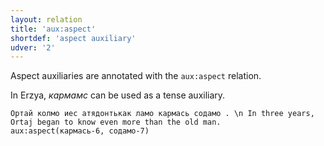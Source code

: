 ```yaml
---
layout: relation
title: 'aux:aspect'
shortdef: 'aspect auxiliary'
udver: '2'
---
```


Aspect auxiliaries are annotated with the `aux:aspect` relation.

In Erzya, _кармамс_ can be used as a tense auxiliary.

~~~ sdparse
Ортай колмо иес атядонтькак ламо кармась содамо . \n In three years, Ortaj began to know even more than the old man. 
aux:aspect(кармась-6, содамо-7)


~~~

<!-- Interlanguage links updated St lis 3 20:58:40 CET 2021 -->

